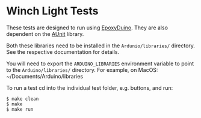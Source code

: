 # Winch Light Tests

These tests are designed to run using [EpoxyDuino](https://github.com/bxparks/EpoxyDuino).
They are also dependent on the [AUnit](https://github.com/bxparks/AUnit) library.

Both these libraries need to be installed in the `Ardunio/libraries/` directory. See the respective documentation for details.

You will need to export the `ARDUINO_LIBRARIES` environment variable to point to the `Arduino/libraries/` directory. For example, on MacOS: ~/Documents/Arduino/libraries

To run a test cd into the individual test folder, e.g. buttons, and run:

```
$ make clean
$ make
$ make run
```
